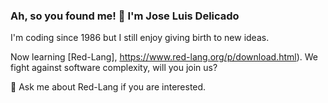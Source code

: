 ### Ah, so you found me! 🍻 I'm Jose Luis Delicado
I'm coding since 1986 but I still enjoy giving birth to new ideas.

Now learning [Red-Lang], https://www.red-lang.org/p/download.html).
We fight against software complexity, will you join us?

💬 Ask me about Red-Lang if you are interested.
